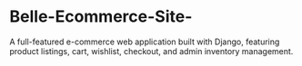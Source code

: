# Belle-Ecommerce-Site-
A full-featured e-commerce web application built with Django, featuring product listings, cart, wishlist, checkout, and admin inventory management.
